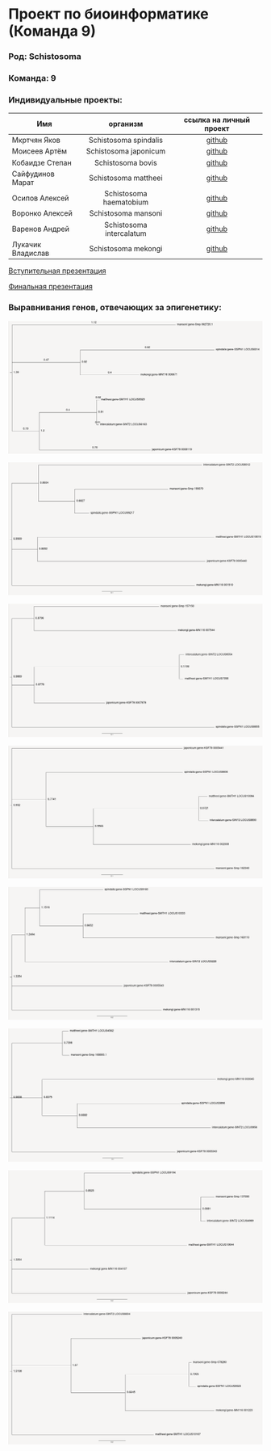 # Проект по биоинформатике (Команда 9)

### Род: Schistosoma
### Команда: 9
### Индивидуальные проекты:
| Имя               |      организм            | ссылка на личный проект |
|-------------------|:------------------------:|:----:|
| Мкртчян Яков      | Schistosoma spindalis    | [github](https://github.com/yakovtmol/bioinf_project) |
| Моисеев Артём     | Schistosoma japonicum    | [github](https://github.com/armoiseev22/bioinf_project_individual) |
| Кобаидзе Степан   | Schistosoma bovis        | [github](https://github.com/Stepansteid/bioinfa_project) |
| Сайфудинов Марат  | Schistosoma mattheei     | [github](https://github.com/kudi808/bioinf_project) |
| Осипов Алексей    | Schistosoma haematobium  | [github](https://github.com/IzyGolstein) |
| Воронко Алексей   | Schistosoma mansoni      | [github](https://github.com/Alleksey5/bioinf_proj)  |
| Варенов Андрей    | Schistosoma intercalatum | [github](https://github.com/0andrejj0/bioinf-project) |
| Лукачик Владислав | Schistosoma mekongi      | [github](https://github.com/vladl2802/bio25-project) |

[Вступительная презентация](https://docs.google.com/presentation/d/1dEg5m09Ou5fLq66mmTET-Pc5kM6i8EZ-/edit?usp=sharing&ouid=111170523725732385002&rtpof=true&sd=true)

[Финальная презентация](https://docs.google.com/presentation/d/1LRJV4G3tfidIk7cvO3JQpLVaJcbY01DF/edit?slide=id.g35b953ee939_0_0#slide=id.g35b953ee939_0_0)

### Выравнивания генов, отвечающих за эпигенетику:

![ACINU](images/ACINU.png)

![AEBP2](images/AEBP2.png)

![ARID1A](images/ARID1A.png)

![ATR](images/ATR.png)                                                                                          

![ATR](images/ATRX.png)                                                                                          

![BAP1](images/BAP1.png)

![BARD1](images/BARD1.png)

![CBX4](images/CBX4.png)